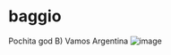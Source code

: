 # baggio
Pochita god B)
Vamos Argentina ![image](https://user-images.githubusercontent.com/106669378/205454251-dae95687-66b2-4ce7-99e6-ad2b1db3912d.png)
